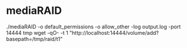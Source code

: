 mediaRAID
=========

./mediaRAID -o default_permissions -o allow_other -log output.log -port 14444 tmp
wget -qO- -t 1 "http://localhost:14444/volume/add?basepath=/tmp/raid/t1"